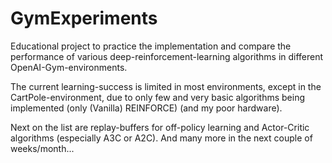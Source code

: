 # GymExperiments

Educational project to practice the implementation and compare the performance of various deep-reinforcement-learning algorithms in different OpenAI-Gym-environments. 

The current learning-success is limited in most environments, except in the CartPole-environment, due to only few and very basic algorithms being implemented (only (Vanilla) REINFORCE) (and my poor hardware). 

Next on the list are replay-buffers for off-policy learning and Actor-Critic algorithms (especially A3C or A2C). And many more in the next couple of weeks/month...
